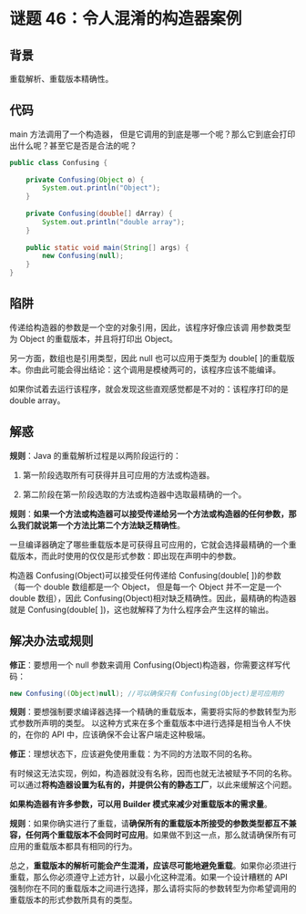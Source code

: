 # 谜题 46：令人混淆的构造器案例 

## 背景

重载解析、重载版本精确性。

## 代码

main 方法调用了一个构造器， 但是它调用的到底是哪一个呢？那么它到底会打印出什么呢？甚至它是否是合法的呢？  

```java
public class Confusing {
    
    private Confusing(Object o) {
        System.out.println("Object");
    }
 
    private Confusing(double[] dArray) {
        System.out.println("double array");
    }
 
    public static void main(String[] args) {
        new Confusing(null);
    }
}
```

## 陷阱

传递给构造器的参数是一个空的对象引用，因此，该程序好像应该调 用参数类型为 Object 的重载版本，并且将打印出 Object。

另一方面，数组也是引用类型，因此 null 也可以应用于类型为 double[ ]的重载版本。你由此可能会得出结论：这个调用是模棱两可的，该程序应该不能编译。

如果你试着去运行该程序，就会发现这些直观感觉都是不对的：该程序打印的是 double array。

## 解惑

**规则**：Java 的重载解析过程是以两阶段运行的：

1. 第一阶段选取所有可获得并且可应用的方法或构造器。

2. 第二阶段在第一阶段选取的方法或构造器中选取最精确的一个。

**规则**：**如果一个方法或构造器可以接受传递给另一个方法或构造器的任何参数，那么我们就说第一个方法比第二个方法缺乏精确性**。 

一旦编译器确定了哪些重载版本是可获得且可应用的，它就会选择最精确的一个重载版本，而此时使用的仅仅是形式参数：即出现在声明中的参数。 

构造器 Confusing(Object)可以接受任何传递给 Confusing(double[ ])的参数（每一个 double 数组都是一个 Object， 但是每一个 Object 并不一定是一个 double 数组），因此 Confusing(Object)相对缺乏精确性。因此，最精确的构造器就是 Confusing(double[ ])，这也就解释了为什么程序会产生这样的输出。 

## 解决办法或规则

**修正**：要想用一个 null 参数来调用 Confusing(Object)构造器，你需要这样写代码：  

```java
new Confusing((Object)null); //可以确保只有 Confusing(Object)是可应用的
```

**规则**：要想强制要求编译器选择一个精确的重载版本，需要将实际的参数转型为形式参数所声明的类型。 以这种方式来在多个重载版本中进行选择是相当令人不快的，在你的 API 中，应该确保不会让客户端走这种极端。

**修正**：理想状态下，应该避免使用重载：为不同的方法取不同的名称。

有时候这无法实现，例如，构造器就没有名称，因而也就无法被赋予不同的名称。可以通过**将构造器设置为私有的，并提供公有的静态工厂**，以此来缓解这个问题。

**如果构造器有许多参数，可以用 Builder 模式来减少对重载版本的需求量**。 

**规则**：如果你确实进行了重载，请**确保所有的重载版本所接受的参数类型都互不兼容，任何两个重载版本不会同时可应用**。如果做不到这一点，那么就请确保所有可应用的重载版本都具有相同的行为。

总之，**重载版本的解析可能会产生混淆，应该尽可能地避免重载**。如果你必须进行重载，那么你必须遵守上述方针，以最小化这种混淆。如果一个设计糟糕的 API 强制你在不同的重载版本之间进行选择，那么请将实际的参数转型为你希望调用的重载版本的形式参数所具有的类型。   


